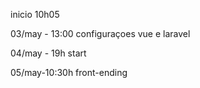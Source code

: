 inicio 10h05

03/may - 13:00
configuraçoes vue e laravel

04/may - 19h
start

05/may-10:30h
front-ending
